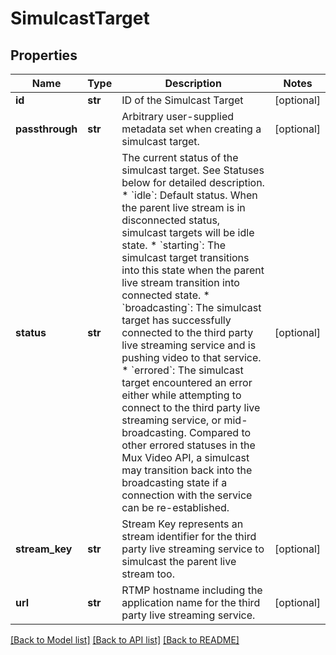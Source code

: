 # SimulcastTarget

## Properties
Name | Type | Description | Notes
------------ | ------------- | ------------- | -------------
**id** | **str** | ID of the Simulcast Target | [optional]
**passthrough** | **str** | Arbitrary user-supplied metadata set when creating a simulcast target. | [optional]
**status** | **str** | The current status of the simulcast target. See Statuses below for detailed description.   * &#x60;idle&#x60;: Default status. When the parent live stream is in disconnected status, simulcast targets will be idle state.   * &#x60;starting&#x60;: The simulcast target transitions into this state when the parent live stream transition into connected state.   * &#x60;broadcasting&#x60;: The simulcast target has successfully connected to the third party live streaming service and is pushing video to that service.   * &#x60;errored&#x60;: The simulcast target encountered an error either while attempting to connect to the third party live streaming service, or mid-broadcasting. Compared to other errored statuses in the Mux Video API, a simulcast may transition back into the broadcasting state if a connection with the service can be re-established.  | [optional]
**stream_key** | **str** | Stream Key represents an stream identifier for the third party live streaming service to simulcast the parent live stream too. | [optional]
**url** | **str** | RTMP hostname including the application name for the third party live streaming service. | [optional]

[[Back to Model list]](../README.md#documentation-for-models) [[Back to API list]](../README.md#documentation-for-api-endpoints) [[Back to README]](../README.md)


